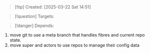 
>[!tip] Created: [2025-03-22 Sat 14:51]

>[!question] Targets: 

>[!danger] Depends: 

1. move git to use a meta branch that handles fibres and current repo state.
2. move super and actors to use repos to manage their config data

